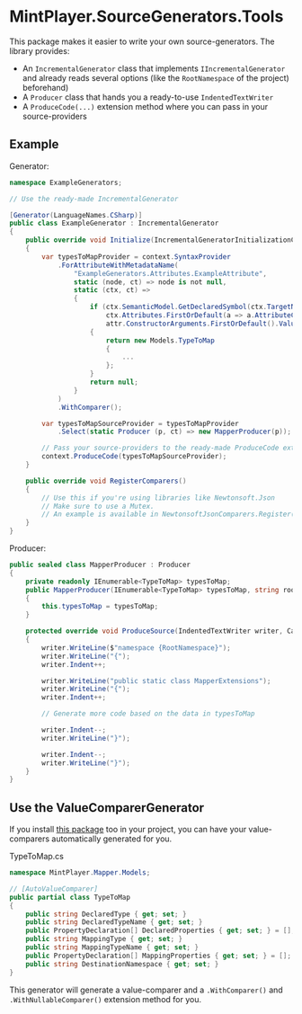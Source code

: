 # MintPlayer.SourceGenerators.Tools
This package makes it easier to write your own source-generators. The library provides:
- An `IncrementalGenerator` class that implements `IIncrementalGenerator` and already reads several options (like the `RootNamespace` of the project) beforehand)
- A `Producer` class that hands you a ready-to-use `IndentedTextWriter`
- A `ProduceCode(...)` extension method where you can pass in your source-providers

## Example
Generator:

```csharp
namespace ExampleGenerators;

// Use the ready-made IncrementalGenerator

[Generator(LanguageNames.CSharp)]
public class ExampleGenerator : IncrementalGenerator
{
    public override void Initialize(IncrementalGeneratorInitializationContext context, IncrementalValueProvider<Settings> settingsProvider)
    {
        var typesToMapProvider = context.SyntaxProvider
            .ForAttributeWithMetadataName(
                "ExampleGenerators.Attributes.ExampleAttribute",
                static (node, ct) => node is not null,
                static (ctx, ct) =>
                {
                    if (ctx.SemanticModel.GetDeclaredSymbol(ctx.TargetNode, ct) is INamedTypeSymbol typeSymbol &&
                        ctx.Attributes.FirstOrDefault(a => a.AttributeClass?.ToDisplayString() == "ExampleGenerators.Attributes.ExampleAttribute") is { } attr &&
                        attr.ConstructorArguments.FirstOrDefault().Value is INamedTypeSymbol mapType)
                    {
                        return new Models.TypeToMap
                        {
                            ...
                        };
                    }
                    return null;
                }
            )
            .WithComparer();

        var typesToMapSourceProvider = typesToMapProvider
            .Select(static Producer (p, ct) => new MapperProducer(p));

        // Pass your source-providers to the ready-made ProduceCode extension method 
        context.ProduceCode(typesToMapSourceProvider);
    }

    public override void RegisterComparers()
    {
        // Use this if you're using libraries like Newtonsoft.Json
        // Make sure to use a Mutex.
        // An example is available in NewtonsoftJsonComparers.Register()
    }
}
```

Producer:

```csharp
public sealed class MapperProducer : Producer
{
    private readonly IEnumerable<TypeToMap> typesToMap;
    public MapperProducer(IEnumerable<TypeToMap> typesToMap, string rootNamespace) : base(rootNamespace, "Mappers.g.cs")
    {
        this.typesToMap = typesToMap;
    }

    protected override void ProduceSource(IndentedTextWriter writer, CancellationToken cancellationToken)
    {
        writer.WriteLine($"namespace {RootNamespace}");
        writer.WriteLine("{");
        writer.Indent++;

        writer.WriteLine("public static class MapperExtensions");
        writer.WriteLine("{");
        writer.Indent++;

        // Generate more code based on the data in typesToMap

        writer.Indent--;
        writer.WriteLine("}");

        writer.Indent--;
        writer.WriteLine("}");
    }
}
```

## Use the ValueComparerGenerator
If you install [this package](https://www.nuget.org/packages/MintPlayer.ValueComparerGenerator) too in your project, you can have your value-comparers automatically generated for you.

TypeToMap.cs

```csharp
namespace MintPlayer.Mapper.Models;

// [AutoValueComparer]
public partial class TypeToMap
{
    public string DeclaredType { get; set; }
    public string DeclaredTypeName { get; set; }
    public PropertyDeclaration[] DeclaredProperties { get; set; } = [];
    public string MappingType { get; set; }
    public string MappingTypeName { get; set; }
    public PropertyDeclaration[] MappingProperties { get; set; } = [];
    public string DestinationNamespace { get; set; }
}
```

This generator will generate a value-comparer and a `.WithComparer()` and `.WithNullableComparer()` extension method for you.